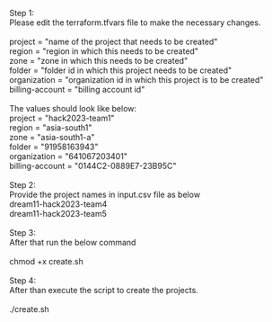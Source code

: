 Step 1:<br />
Please edit the terraform.tfvars file to make the necessary changes.<br />
<br />
project			= "name of the project that needs to be created"<br />
region			= "region in which this needs to be created"<br />
zone			= "zone in which this needs to be created"<br />
folder			= "folder id in which this project needs to be created"<br />
organization	= "organization id in which this project is to be created"<br />
billing-account	= "billing account id"<br />
<br />
The values should look like below:
<br />
project			= "hack2023-team1"<br />
region			= "asia-south1"<br />
zone			= "asia-south1-a"<br />
folder			= "91958163943"<br />
organization	= "641067203401"<br />
billing-account	= "0144C2-0889E7-23B95C"<br />
<br />
Step 2:<br />
Provide the project names in input.csv file as below<br />
dream11-hack2023-team4<br />
dream11-hack2023-team5<br />
<br />
Step 3:<br />
After that run the below command<br />
<br />
chmod +x create.sh<br />
<br />
Step 4:<br />
After than execute the script to create the projects.<br />
<br />
./create.sh
